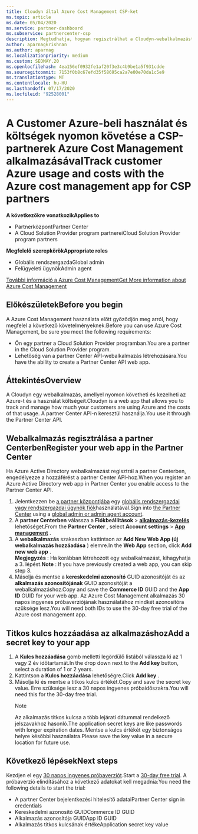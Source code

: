 ```yaml
---
title: Cloudyn által Azure Cost Management CSP-ket
ms.topic: article
ms.date: 05/04/2020
ms.service: partner-dashboard
ms.subservice: partnercenter-csp
description: Megtudhatja, hogyan regisztrálhat a Cloudyn-webalkalmazást, és hogyan használhat titkos kulcsot a partner Centerben, így az alkalmazással nyomon követheti az ügyfelek Azure-használati adatait és költségeit.
author: aparnagkrishnan
ms.author: aparnag
ms.localizationpriority: medium
ms.custom: SEOMAY.20
ms.openlocfilehash: 4ea156ef0932fe1af20f3e3c4b9be1a5f931cdde
ms.sourcegitcommit: 7153f0b8c67efd35f58695ca2a7e00e70da1c5e9
ms.translationtype: MT
ms.contentlocale: hu-HU
ms.lasthandoff: 07/17/2020
ms.locfileid: "92528001"
---
```

# <a name="track-customer-azure-usage-and-costs-with-the-azure-cost-management-app-for-csp-partners"></a><span data-ttu-id="ea19c-103">A Customer Azure-beli használat és költségek nyomon követése a CSP-partnerek Azure Cost Management alkalmazásával</span><span class="sxs-lookup"><span data-stu-id="ea19c-103">Track customer Azure usage and costs with the Azure cost management app for CSP partners</span></span>  

<span data-ttu-id="ea19c-104">**A következőkre vonatkozik**</span><span class="sxs-lookup"><span data-stu-id="ea19c-104">**Applies to**</span></span>

- <span data-ttu-id="ea19c-105">Partnerközpont</span><span class="sxs-lookup"><span data-stu-id="ea19c-105">Partner Center</span></span>
- <span data-ttu-id="ea19c-106">A Cloud Solution Provider program partnerei</span><span class="sxs-lookup"><span data-stu-id="ea19c-106">Cloud Solution Provider program partners</span></span>

<span data-ttu-id="ea19c-107">**Megfelelő szerepkörök**</span><span class="sxs-lookup"><span data-stu-id="ea19c-107">**Appropriate roles**</span></span>

- <span data-ttu-id="ea19c-108">Globális rendszergazda</span><span class="sxs-lookup"><span data-stu-id="ea19c-108">Global admin</span></span>
- <span data-ttu-id="ea19c-109">Felügyeleti ügynök</span><span class="sxs-lookup"><span data-stu-id="ea19c-109">Admin agent</span></span>

[<span data-ttu-id="ea19c-110">További információ a Azure Cost Management</span><span class="sxs-lookup"><span data-stu-id="ea19c-110">Get More information about Azure Cost Management</span></span>](https://go.microsoft.com/fwlink/p/?linkid=857893)

## <a name="before-you-begin"></a><span data-ttu-id="ea19c-111">Előkészületek</span><span class="sxs-lookup"><span data-stu-id="ea19c-111">Before you begin</span></span>
<span data-ttu-id="ea19c-112">A Azure Cost Management használata előtt győződjön meg arról, hogy megfelel a következő követelményeknek:</span><span class="sxs-lookup"><span data-stu-id="ea19c-112">Before you can use Azure Cost Management, be sure you meet the following requirements:</span></span>

- <span data-ttu-id="ea19c-113">Ön egy partner a Cloud Solution Provider programban.</span><span class="sxs-lookup"><span data-stu-id="ea19c-113">You are a partner in the Cloud Solution Provider program.</span></span>
- <span data-ttu-id="ea19c-114">Lehetőség van a partner Center API-webalkalmazás létrehozására.</span><span class="sxs-lookup"><span data-stu-id="ea19c-114">You have the ability to create a Partner Center API web app.</span></span>

## <a name="overview"></a><span data-ttu-id="ea19c-115">Áttekintés</span><span class="sxs-lookup"><span data-stu-id="ea19c-115">Overview</span></span>

<span data-ttu-id="ea19c-116">A Cloudyn egy webalkalmazás, amellyel nyomon követheti és kezelheti az Azure-t és a használat költségeit.</span><span class="sxs-lookup"><span data-stu-id="ea19c-116">Cloudyn is a web app that allows you to track and manage how much your customers are using Azure and the costs of that usage.</span></span> <span data-ttu-id="ea19c-117">A partner Center API-n keresztül használja.</span><span class="sxs-lookup"><span data-stu-id="ea19c-117">You use it through the Partner Center API.</span></span>

## <a name="register-your-web-app-in-the-partner-center"></a><span data-ttu-id="ea19c-118">Webalkalmazás regisztrálása a partner Centerben</span><span class="sxs-lookup"><span data-stu-id="ea19c-118">Register your web app in the Partner Center</span></span>
<span data-ttu-id="ea19c-119">Ha Azure Active Directory webalkalmazást regisztrál a partner Centerben, engedélyezze a hozzáférést a partner Center API-hoz.</span><span class="sxs-lookup"><span data-stu-id="ea19c-119">When you register an Azure Active Directory web app in Partner Center you enable access to the Partner Center API.</span></span> 
1.  <span data-ttu-id="ea19c-120">Jelentkezzen be [a partner központjába](https://partnercenter.microsoft.com/pcv/dashboard/overview) egy [globális rendszergazdai vagy rendszergazdai ügynök fiók](create-user-accounts-and-set-permissions.md)használatával.</span><span class="sxs-lookup"><span data-stu-id="ea19c-120">Sign into [the Partner Center](https://partnercenter.microsoft.com/pcv/dashboard/overview) using a [global admin or admin agent account](create-user-accounts-and-set-permissions.md).</span></span>
2.  <span data-ttu-id="ea19c-121">A **partner Centerben** válassza a **Fiókbeállítások** &gt; **[alkalmazás-kezelés](https://partnercenter.microsoft.com/pcv/apiintegration/appmanagement)** lehetőséget.</span><span class="sxs-lookup"><span data-stu-id="ea19c-121">From the **Partner Center** , select **Account settings** &gt; **[App management](https://partnercenter.microsoft.com/pcv/apiintegration/appmanagement)** .</span></span>
3.  <span data-ttu-id="ea19c-122">A **webalkalmazás** szakaszban kattintson az **Add New Web App (új webalkalmazás hozzáadása** ) elemre.</span><span class="sxs-lookup"><span data-stu-id="ea19c-122">In the **Web App** section, click **Add new web app** .</span></span>
<br> <span data-ttu-id="ea19c-123">**Megjegyzés** : Ha korábban létrehozott egy webalkalmazást, kihagyhatja a 3. lépést.</span><span class="sxs-lookup"><span data-stu-id="ea19c-123">**Note** : If you have previously created a web app, you can skip step 3.</span></span>
4.  <span data-ttu-id="ea19c-124">Másolja és mentse a **kereskedelmi azonosító** GUID azonosítóját és az **alkalmazás azonosítójának** GUID azonosítóját a webalkalmazáshoz.</span><span class="sxs-lookup"><span data-stu-id="ea19c-124">Copy and save the **Commerce ID** GUID and the **App ID** GUID for your web app.</span></span> <span data-ttu-id="ea19c-125">Az Azure Cost Management alkalmazás 30 napos ingyenes próbaverziójának használatához mindkét azonosítóra szüksége lesz.</span><span class="sxs-lookup"><span data-stu-id="ea19c-125">You will need both IDs to use the 30-day free trial of the Azure cost management app.</span></span>

## <a name="add-a-secret-key-to-your-app"></a><span data-ttu-id="ea19c-126">Titkos kulcs hozzáadása az alkalmazáshoz</span><span class="sxs-lookup"><span data-stu-id="ea19c-126">Add a secret key to your app</span></span>
1. <span data-ttu-id="ea19c-127">A **Kulcs hozzáadása** gomb melletti legördülő listából válassza ki az 1 vagy 2 év időtartamát.</span><span class="sxs-lookup"><span data-stu-id="ea19c-127">In the drop down next to the **Add key** button, select a duration of 1 or 2 years.</span></span>
2. <span data-ttu-id="ea19c-128">Kattintson a **Kulcs hozzáadása** lehetőségre.</span><span class="sxs-lookup"><span data-stu-id="ea19c-128">Click **Add key** .</span></span> 
3. <span data-ttu-id="ea19c-129">Másolja ki és mentse a titkos kulcs értékét.</span><span class="sxs-lookup"><span data-stu-id="ea19c-129">Copy and save the secret key value.</span></span> <span data-ttu-id="ea19c-130">Erre szüksége lesz a 30 napos ingyenes próbaidőszakra.</span><span class="sxs-lookup"><span data-stu-id="ea19c-130">You will need this for the 30-day free trial.</span></span><br>
   > [!NOTE]  
   > <span data-ttu-id="ea19c-131">Az alkalmazás titkos kulcsa a több lejárati dátummal rendelkező jelszavakhoz hasonló.</span><span class="sxs-lookup"><span data-stu-id="ea19c-131">The application secret keys are like passwords with longer expiration dates.</span></span> <span data-ttu-id="ea19c-132">Mentse a kulcs értékét egy biztonságos helyre későbbi használatra.</span><span class="sxs-lookup"><span data-stu-id="ea19c-132">Please save the key value in a secure location for future use.</span></span>

## <a name="next-steps"></a><span data-ttu-id="ea19c-133">Következő lépések</span><span class="sxs-lookup"><span data-stu-id="ea19c-133">Next steps</span></span>
<span data-ttu-id="ea19c-134">Kezdjen el egy [30 napos ingyenes próbaverziót](https://go.microsoft.com/fwlink/?linkid=857895).</span><span class="sxs-lookup"><span data-stu-id="ea19c-134">Start a [30-day free trial](https://go.microsoft.com/fwlink/?linkid=857895).</span></span>
<span data-ttu-id="ea19c-135">A próbaverzió elindításához a következő adatokat kell megadnia:</span><span class="sxs-lookup"><span data-stu-id="ea19c-135">You need the following details to start the trial:</span></span>
- <span data-ttu-id="ea19c-136">A partner Center bejelentkezési hitelesítő adatai</span><span class="sxs-lookup"><span data-stu-id="ea19c-136">Partner Center sign in credentials</span></span>
- <span data-ttu-id="ea19c-137">Kereskedelmi azonosító GUID</span><span class="sxs-lookup"><span data-stu-id="ea19c-137">Commerce ID GUID</span></span>
- <span data-ttu-id="ea19c-138">Alkalmazás azonosítója GUID</span><span class="sxs-lookup"><span data-stu-id="ea19c-138">App ID GUID</span></span>
- <span data-ttu-id="ea19c-139">Alkalmazás titkos kulcsának értéke</span><span class="sxs-lookup"><span data-stu-id="ea19c-139">Application secret key value</span></span>
